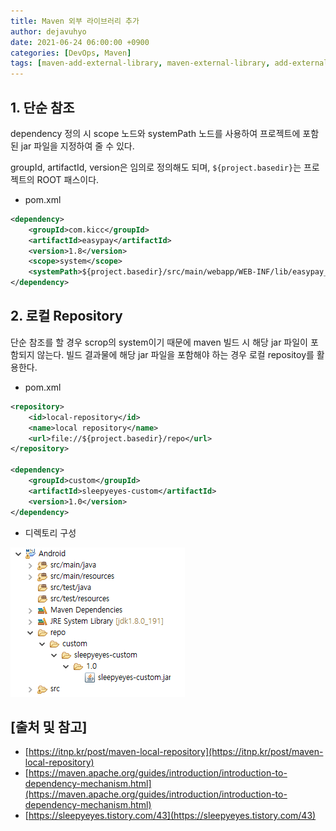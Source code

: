 ```yaml
---
title: Maven 외부 라이브러리 추가
author: dejavuhyo
date: 2021-06-24 06:00:00 +0900
categories: [DevOps, Maven]
tags: [maven-add-external-library, maven-external-library, add-external-library, 메이븐-외부-라이브러리-추가, 메이븐-외부-라이브러리, maven-외부-라이브러리-추가, maven-외부-라이브러리]
---
```


## 1. 단순 참조
dependency 정의 시 scope 노드와 systemPath 노드를 사용하여 프로젝트에 포함된 jar 파일을 지정하여 줄 수 있다.

groupId, artifactId, version은 임의로 정의해도 되며, ```${project.basedir}```는 프로젝트의 ROOT 패스이다.

* pom.xml

```xml
<dependency>
    <groupId>com.kicc</groupId>
    <artifactId>easypay</artifactId>
    <version>1.8</version>
    <scope>system</scope>
    <systemPath>${project.basedir}/src/main/webapp/WEB-INF/lib/easypay_client18.jar</systemPath>
</dependency>
```

## 2. 로컬 Repository
단순 참조를 할 경우 scrop의 system이기 때문에 maven 빌드 시 해당 jar 파일이 포함되지 않는다. 빌드 결과물에 해당 jar 파일을 포함해야 하는 경우 로컬 repositoy를 활용한다.

* pom.xml

```xml
<repository>
    <id>local-repository</id> 
    <name>local repository</name> 
    <url>file://${project.basedir}/repo</url> 
</repository>

<dependency>
    <groupId>custom</groupId>
    <artifactId>sleepyeyes-custom</artifactId>
    <version>1.0</version>
</dependency>
```

* 디렉토리 구성

![repository](/assets/img/2021-06-24-maven-add-external-library/repository.png)

## [출처 및 참고]
* [https://itnp.kr/post/maven-local-repository](https://itnp.kr/post/maven-local-repository)
* [https://maven.apache.org/guides/introduction/introduction-to-dependency-mechanism.html](https://maven.apache.org/guides/introduction/introduction-to-dependency-mechanism.html)
* [https://sleepyeyes.tistory.com/43](https://sleepyeyes.tistory.com/43)

